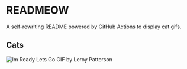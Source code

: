 # READMEOW

A self-rewriting README powered by GitHub Actions to display cat gifs.

## Cats

![Im Ready Lets Go GIF by Leroy Patterson](https://media0.giphy.com/media/CjmvTCZf2U3p09Cn0h/200.gif?cid=9acd02da6ear4rlhrs9l5s0lgmufita9pqp5y0y1tg0z1orl&ep=v1_gifs_search&rid=200.gif&ct=g)
